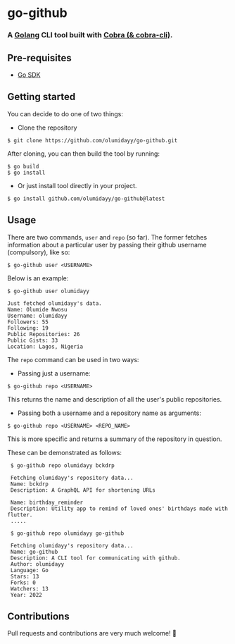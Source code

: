 # go-github

### A [Golang](https://go.dev/) CLI tool built with [Cobra (& cobra-cli)](https://github.com/spf13/cobra).

## Pre-requisites
- [Go SDK](https://go.dev/dl/)


## Getting started

You can decide to do one of two things:

- Clone the repository
```
$ git clone https://github.com/olumidayy/go-github.git
```
 After cloning, you can then build the tool by running:
 ```
 $ go build
 $ go install
 ```
- Or just install tool directly in your project.
```
$ go install github.com/olumidayy/go-github@latest
```



## Usage
There are two commands, `user` and `repo` (so far). The former fetches information about a particular user by passing their github username (compulsory), like so:

```
$ go-github user <USERNAME>
```
Below is an example:
```
$ go-github user olumidayy

Just fetched olumidayy's data.
Name: Olumide Nwosu
Username: olumidayy
Followers: 55
Following: 19
Public Repositories: 26
Public Gists: 33
Location: Lagos, Nigeria
```

The `repo` command can be used in two ways:
 - Passing just a username:
 ```
 $ go-github repo <USERNAME>
 ```
 This returns the name and description of all the user's public repositories.
 - Passing both a username and a repository name as arguments:
 ```
 $ go-github repo <USERNAME> <REPO_NAME>
 ```
 This is more specific and returns a summary of the repository in question.
 
These can be demonstrated as follows:
```
 $ go-github repo olumidayy bckdrp

 Fetching olumidayy's repository data...
 Name: bckdrp
 Description: A GraphQL API for shortening URLs

 Name: birthday_reminder
 Description: Utility app to remind of loved ones' birthdays made with flutter.
 .....
```

```
 $ go-github repo olumidayy go-github

 Fetching olumidayy's repository data...
 Name: go-github
 Description: A CLI tool for communicating with github.
 Author: olumidayy
 Language: Go
 Stars: 13
 Forks: 0
 Watchers: 13
 Year: 2022
```

## Contributions
 Pull requests and contributions are very much welcome! 💙
 
 
